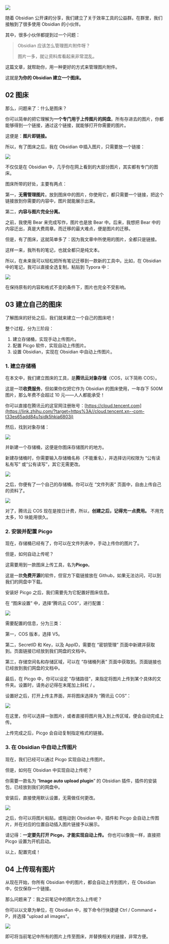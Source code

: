![](https://pic1.zhimg.com/v2-ca17038880b7f14bb667684dcea683b8_b.jpg)

随着 Obsidian 公开课的分享，我们建立了关于效率工具的公益群。在群里，我们接触到了很多使用 Obsidian 的小伙伴。

其中，很多小伙伴都提到过一个问题：

> Obsidian 应该怎么管理图片附件呀？
> 
> 图片一多，就让资料库看起来非常混乱。

这篇文章，就帮助你，用一种更好的方式来管理图片附件。

这就是**为你的 Obsidian 建立一个图床。**

## 02 图床

那么，问题来了：什么是图床？

你可以简单的把它理解为**一个专门用于上传图片的网盘**。所有存进去的图片，你都能够得到一个链接，通过这个链接，就能够打开你需要的图片。

这便是：**图片即链接。**

所以，有了图床之后，我在 Obsidian 中插入图片，只需要放一个链接：

![](https://pic4.zhimg.com/v2-0ce233a362b07b4edc6d2719bcbb88d7_b.jpg)

不仅仅是在 Obsidian 中，几乎你在网上看到的大部分图片，其实都有专门的图床。

图床所带的好处，主要有两点：

第一，**无需管理图片**。放到图床中的图片，你使用它，都只需要一个链接，把这个链接放到你需要的内容中，图片就能展示出来。

第二，**内容与图片完全分离。**

之前，我使用 Bear 来完成写作，图片也是放 Bear 中。后来，我想把 Bear 中的内容迁出，真是大费周章。而迁移的最大难点，便是图片的迁移。

但是，有了图床，这就简单多了：因为我文章中所使用的图片，全都只是链接。

这样一来，我所有的笔记，也就全都只是纯文本。

所以，在未来我可以轻松把所有笔记迁移到一款新的工具中。比如，在 Obsidian 中的笔记，我可以直接全选复制，粘贴到 Typora 中：

![](https://pic1.zhimg.com/v2-97c15786e1f1d5e931edc2c29f8d0a88_b.jpg)

在保持原有的内容和格式不变的条件下，图片也完全不受影响。

## 03 建立自己的图床

了解图床的好处之后，我们就来建立一个自己的图床吧！

整个过程，分为三阶段：

1.  建立存储桶，实现手动上传图片。
2.  配置 Picgo 软件，实现自动上传图片。
3.  设置 Obsidian，实现在 Obsidian 中自动上传图片。

### 1\. 建立存储桶

在本文中，我们建立图床的工具，是**腾讯云对象存储**（COS，以下简称 COS）。

这是一项**收费服务**，但如果你仅把它作为 Obsidian 的图床使用，一年存下 500M 图片，那么年费不会超过 10 元——人人都能承受！

你可以直接在腾讯云的这官网注册账号：[https://cloud.tencent.com](https://link.zhihu.com/?target=https%3A//cloud.tencent.xn--com-t33es65add84u1sidk5hkia6803i)

然后，找到对象存储：

![](https://pic4.zhimg.com/v2-e8b9d957a947610b7485662527b640d3_b.jpg)

并新建一个存储桶，这便是你图床存储图片的地方。

新建存储桶时，你需要输入存储桶名称（不能重名），并选择访问权限为 “公有读私有写” 或“公有读写”，其它无需更改。

![](https://pic4.zhimg.com/v2-6df2f7e101c3d85e0e85050b67ac3797_b.jpg)

之后，你便有了一个自己的存储桶。你可以在 “文件列表” 页面中，自由上传自己的资料了。

![](https://pic2.zhimg.com/v2-10002a856d67dc868832c95351c62b39_b.jpg)

对了，腾讯云 COS 现在是按日计费，所以，**创建之后，记得充一点费用。** 不用充太多，10 块能用很久。

### 2\. 安装并配置 Picgo

现在，存储桶已经有了，你可以在文件列表中，手动上传你的图片了。

但是，如何自动上传呢？

这需要用到一款图床上传工具，名为**Picgo**。

这是一款**免费开源**的软件，但官方下载链接放在 Github，如果无法访问，可以到我们的网盘中下载。

安装好 Picgo 之后，我们需要先为它配置好图床信息。

在 “图床设置” 中，选择“腾讯云 COS”，进行配置：

![](https://pic4.zhimg.com/v2-d1f637bff12186b48b9279cb840d5a53_b.jpg)

需要配置的信息，分为三类：

第一，COS 版本，选择 V5。

第二，SecretID 和 Key，以及 AppID，需要在 “密钥管理” 页面中新建并获取到。页面链接已经放到我们网盘的文档中。

第三，存储空间名和存储区域，可以在 “存储桶列表” 页面中获取到。页面链接也已经放到我们网盘的文档中。

最后，在 Picgo 中，你可以设定 “存储路径”，来指定将图片上传到某个具体的文件夹。设置时，请务必记得在末尾加上斜杠 / 。

设置好之后，打开上传主界面，并将图床选择为 “腾讯云 COS”：

![](https://pic1.zhimg.com/v2-4ba0ff9cdcc32db6d2a05135e57d5284_b.jpg)

在这里，你可以选择一张图片，或者直接将图片拖入到上传区域，便会自动完成上传。

上传完成之后，Picgo 会自动复制指定格式的链接。

### 3\. 在 Obsidian 中自动上传图片

现在，我们已经可以通过 Picgo 实现自动上传图片。

但是，如何在 Obsidian 中实现自动上传呢？

你需要一款名为 “**Image auto upload plugin**” 的 Obsidian 插件，插件的安装包，已经放到我们的网盘中。

安装后，直接使用默认设置，无需做任何更改。

![](https://pic3.zhimg.com/v2-d2dd71ffb60b8aa01ead25e8c7b44176_b.jpg)

之后，你可以将图片粘贴，或拖动到 Obsidian 中，插件和 Picgo 会自动上传图片，并在对应的位置自动插入图片链接予以展示。

请记得：**一定要先打开 Picgo，才能实现自动上传。** 你也可以像我一样，直接把 Picgo 设置为开机启动。

以上，配置完成！

## 04 上传现有图片

从现在开始，你所有 Obsidian 中的图片，都会自动上传到图片，在 Obsidian 中，仅仅保存一个链接。

那么问题来了：我之前笔记中的图片怎么上传呢？

你可以以文章为单位，在 Obsidian 中，按下命令行快捷键 Ctrl / Command + P，并选择 "upload all images"。

![](https://pic3.zhimg.com/v2-2f35982c7e897b44824ea900ad3514ea_b.jpg)

即可将当前笔记中所有的图片上传至图床，并替换相关的链接，非常方便。

